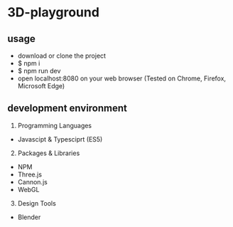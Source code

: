 # 3D-playground

## usage

* download or clone the project
* $ npm i
* $ npm run dev
* open localhost:8080 on your web browser (Tested on Chrome, Firefox, Microsoft Edge)

## development environment

1. Programming Languages

* Javascipt & Typesciprt (ES5)

2. Packages & Libraries

* NPM
* Three.js
* Cannon.js
* WebGL

3. Design Tools

* Blender